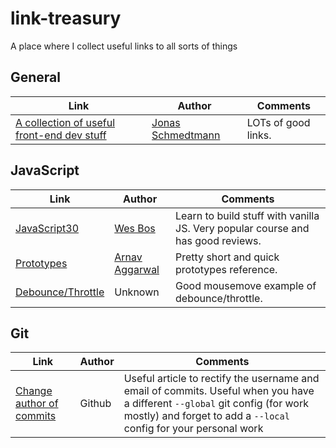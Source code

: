# link-treasury
A place where I collect useful links to all sorts of things

## General

|Link|Author|Comments|
|-|-|-|
|[A collection of useful front-end dev stuff](http://codingheroes.io/resources/)|[Jonas Schmedtmann](https://twitter.com/jonasschmedtman)|LOTs of good links.|

## JavaScript

|Link|Author|Comments|
|-|-|-|
|[JavaScript30](https://javascript30.com/)|[Wes Bos](http://wesbos.com/)|Learn to build stuff with vanilla JS. Very popular course and has good reviews.|
|[Prototypes](https://codeburst.io/master-javascript-prototypes-inheritance-d0a9a5a75c4e)|[Arnav Aggarwal](https://codeburst.io/@arnav_aggarwal)|Pretty short and quick prototypes reference.|
|[Debounce/Throttle](http://demo.nimius.net/debounce_throttle/)|Unknown|Good mousemove example of debounce/throttle.|

## Git

|Link|Author|Comments|
|-|-|-|
|[Change author of commits](https://help.github.com/articles/changing-author-info/)|Github|Useful article to rectify the username and email of commits. Useful when you have a different `--global` git config (for work mostly) and forget to add a `--local` config for your personal work|
